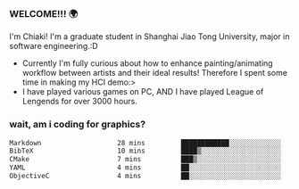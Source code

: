 ### WELCOME!!! 🌍

I'm Chiaki! I'm a graduate student in Shanghai Jiao Tong University, major in software engineering.:D

-  Currently I'm fully curious about how to enhance painting/animating workflow between artists and their ideal results! Therefore I spent some time in making my HCI demo:>
-  I have played various games on PC, AND I have played League of Lengends for over 3000 hours.


### wait, am i coding for graphics?
<!--START_SECTION:waka-->

```txt
Markdown                   28 mins         ████████████░░░░░░░░░░░░░   48.35 %
BibTeX                     10 mins         ████▒░░░░░░░░░░░░░░░░░░░░   17.15 %
CMake                      7 mins          ███▒░░░░░░░░░░░░░░░░░░░░░   13.06 %
YAML                       4 mins          ██░░░░░░░░░░░░░░░░░░░░░░░   08.25 %
ObjectiveC                 4 mins          ██░░░░░░░░░░░░░░░░░░░░░░░   08.16 %
```

<!--END_SECTION:waka-->

<!--
**Chiaki-meow/Chiaki-meow** is a ✨ _special_ ✨ repository because its `README.md` (this file) appears on your GitHub profile.

Here are some ideas to get you started:

- 🔭 I’m currently working on ...
- 🌱 I’m currently learning ...
- 👯 I’m looking to collaborate on ...
- 🤔 I’m looking for help with ...
- 💬 Ask me about ...
- 📫 How to reach me: ...
- 😄 Pronouns: ...
- ⚡ Fun fact: ...
-->
